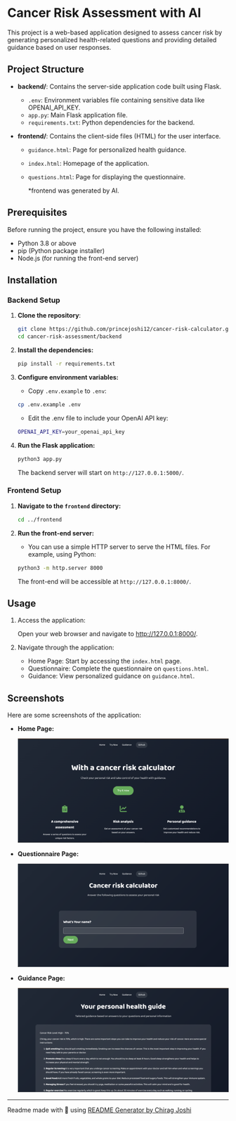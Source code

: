 # Cancer Risk Assessment with AI

This project is a web-based application designed to assess cancer risk by generating personalized health-related questions and providing detailed guidance based on user responses.

## Project Structure

- **backend/**: Contains the server-side application code built using Flask.
  - `.env`: Environment variables file containing sensitive data like OPENAI_API_KEY.
  - `app.py`: Main Flask application file.
  - `requirements.txt`: Python dependencies for the backend.

- **frontend/**: Contains the client-side files (HTML) for the user interface.
  - `guidance.html`: Page for personalized health guidance.
  - `index.html`: Homepage of the application.
  - `questions.html`: Page for displaying the questionnaire.

    *frontend was generated by AI.

## Prerequisites

Before running the project, ensure you have the following installed:

- Python 3.8 or above
- pip (Python package installer)
- Node.js (for running the front-end server)

## Installation

### Backend Setup

1. **Clone the repository**:

   ```bash
   git clone https://github.com/princejoshi12/cancer-risk-calculator.git
   cd cancer-risk-assessment/backend
   ```

2. **Install the dependencies:**

   ```bash
   pip install -r requirements.txt
   ```

3. **Configure environment variables:**
    - Copy `.env.example` to `.env`:

    ```bash
    cp .env.example .env
    ```

    - Edit the .env file to include your OpenAI API key:

    ```bash
    OPENAI_API_KEY=your_openai_api_key
    ```

4. **Run the Flask application:**

    ```bash
    python3 app.py
    ```

    The backend server will start on `http://127.0.0.1:5000/`.

### Frontend Setup

1. **Navigate to the `frontend` directory:**

    ```bash
    cd ../frontend
    ```

2. **Run the front-end server:**

    - You can use a simple HTTP server to serve the HTML files. For example, using Python:

    ```bash
    python3 -m http.server 8000
    ```

    The front-end will be accessible at `http://127.0.0.1:8000/`.

## Usage

1. Access the application:

    Open your web browser and navigate to http://127.0.0.1:8000/.

2. Navigate through the application:
    - Home Page: Start by accessing the `index.html` page.
    - Questionnaire: Complete the questionnaire on `questions.html`.
    - Guidance: View personalized guidance on `guidance.html`.

## Screenshots

Here are some screenshots of the application:

- **Home Page:**
  
  ![Home Page](screenshots/homepage.png)
  
- **Questionnaire Page:**
  
  ![Questionnaire Page](screenshots/questionnaire.png)
  
- **Guidance Page:**
  
  ![Guidance Page](screenshots/guidance.png)

---

Readme made with 💖 using [README Generator by Chirag Joshi](https://github.com/chiragjoshi12/readme-generator)
